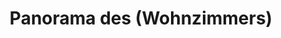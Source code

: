 ---
layout: /panorama.ect
project: '/web/projects/private/song-for-good-night'
image: 'http://hub.acherno.com/svn/prispivna-pesen/Site/Panorami/Zlatina_Lozenets_Hol_Panorama_01_N.jpg'
title: 'Panorama des (Wohnzimmers)'
sitemap: false
---